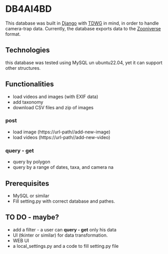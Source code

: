 # DB4AI4BD

This database was built in [Django](https://www.djangoproject.com/) with [TDWG](https://www.tdwg.org/) in mind, in order to handle camera-trap data.
Currently, the database exports data to the [Zooniverse](https://www.zooniverse.org/) format.

## Technologies
this database was tested using MySQL un ubuntu22.04, yet it can support other structures.

## Functionalities
- load videos and images (with EXIF data)
- add taxonomy
- download CSV files and zip of images

### post 
- load image (https://url-path//add-new-image)
- load videos (https://url-path//add-new-video)

### query - get
- query by polygon
- query by a range of dates, taxa, and camera na

## Prerequisites
- MySQL or similar
- Fill setting.py with correct database and pathes. 

## TO DO - maybe?
- add a filter - a user can **query - get** only his data
- UI (tkinter or similar) for data transformation.
- WEB UI
- a local_settings.py and a code to fill setting.py file 

  
